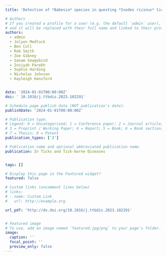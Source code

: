 ```yaml
---
title: 'Detection of *Babesia* species in questing *Ixodes ricinus* ticks in England and Wales'

# Authors
# If you created a profile for a user (e.g. the default `admin` user), write the username (folder name) here
# and it will be replaced with their full name and linked to their profile.
authors:
  - admin
  - Jolyon Medlock
  - Ben Cull 
  - Rob Smith
  - Zoe Gibney
  - Sanam Sewgobind
  - Insiyah Parekh
  - Sophie Harding
  - Nicholas Johnson
  - Kayleigh Hansford


date: '2024-01-01T00:00:00Z'
doi: ' 10.1016/j.ttbdis.2023.102291'

# Schedule page publish date (NOT publication's date).
publishDate: '2024-01-01T00:00:00Z'

# Publication type.
# Legend: 0 = Uncategorized; 1 = Conference paper; 2 = Journal article;
# 3 = Preprint / Working Paper; 4 = Report; 5 = Book; 6 = Book section;
# 7 = Thesis; 8 = Patent
publication_types: ['2']

# Publication name and optional abbreviated publication name.
publication: In Ticks and Tick-borne Diseases


tags: []

# Display this page in the Featured widget?
featured: false

# Custom links (uncomment lines below)
# links:
# - name: Custom Link
#   url: http://example.org

url_pdf: 'http://dx.doi.org/10.1016/j.ttbdis.2023.102291'


# Featured image
# To use, add an image named `featured.jpg/png` to your page's folder.
image:
  caption: ''
  focal_point: ''
  preview_only: false
---
```

